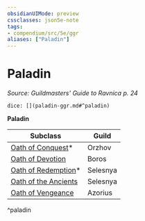 ```yaml
---
obsidianUIMode: preview
cssclasses: json5e-note
tags:
- compendium/src/5e/ggr
aliases: ["Paladin"]
---
```

# Paladin
*Source: Guildmasters' Guide to Ravnica p. 24* 

`dice: [](paladin-ggr.md#^paladin)`

**Paladin**

| Subclass | Guild |
|----------|-------|
| [Oath of Conquest](compendium/classes/paladin-oath-of-conquest-xge.md)* | Orzhov |
| [Oath of Devotion](compendium/classes/paladin-oath-of-devotion.md) | Boros |
| [Oath of Redemption](compendium/classes/paladin-oath-of-redemption-xge.md)* | Selesnya |
| [Oath of the Ancients](compendium/classes/paladin-oath-of-the-ancients.md) | Selesnya |
| [Oath of Vengeance](compendium/classes/paladin-oath-of-vengeance.md) | Azorius |
^paladin